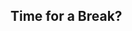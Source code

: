 <section data-background-image="https://c1.staticflickr.com/9/8108/8578856499_93a5d6f440_b.jpg">
<h2>Time for a Break?</h2>
</section>
